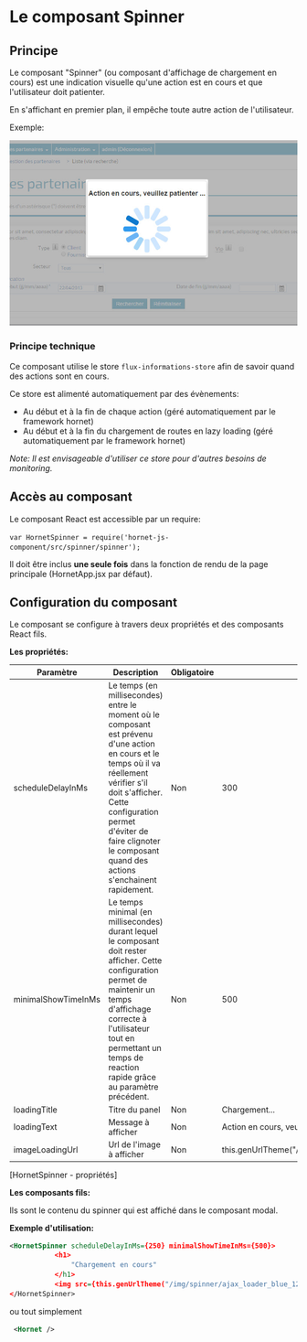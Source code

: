 # Le composant Spinner

## Principe

Le composant "Spinner" (ou composant d'affichage de chargement en cours) est une indication visuelle qu'une action est en cours et que l'utilisateur doit patienter.

En s'affichant en premier plan, il empêche toute autre action de l'utilisateur.

Exemple:

![Spinner dans l'application tuto](./sources/composants/spinner/spinner-exemple.jpg)

### Principe technique

Ce composant utilise le store `flux-informations-store` afin de savoir quand des actions sont en cours.

Ce store est alimenté automatiquement par des évènements:

- Au début et à la fin de chaque action (géré automatiquement par le framework hornet)
- Au début et à la fin du chargement de routes en lazy loading (géré automatiquement par le framework hornet)

*Note: Il est envisageable d'utiliser ce store pour d'autres besoins de monitoring.*

## Accès au composant

Le composant React est accessible par un require: 

`var HornetSpinner = require('hornet-js-component/src/spinner/spinner');`

Il doit être inclus **une seule fois** dans la fonction de rendu de la page principale (HornetApp.jsx par défaut).

## Configuration du composant

Le composant se configure à travers deux propriétés et des composants React fils.

**Les propriétés:**

| Paramètre | Description | Obligatoire | Valeur par défaut |
|------- | ----------- |----------- | ----------------- |
| scheduleDelayInMs | Le temps (en millisecondes) entre le moment où le composant est prévenu d'une action en cours et le temps où il va réellement vérifier s'il doit s'afficher. Cette configuration permet d'éviter de faire clignoter le composant quand des actions s'enchainent rapidement.<br/> | Non | 300 |
| minimalShowTimeInMs | Le temps minimal (en millisecondes) durant lequel le composant doit rester afficher. Cette configuration permet de maintenir un temps d'affichage correcte à l'utilisateur tout en permettant un temps de reaction rapide grâce au paramètre précédent. | Non | 500 |
| loadingTitle | Titre du panel | Non | Chargement... |
| loadingText | Message à afficher | Non | Action en cours, veuillez patienter ... |
| imageLoadingUrl | Url de l'image à afficher | Non | this.genUrlTheme("/img/spinner/ajax_loader_blue_128.gif") |
[HornetSpinner - propriétés]

**Les composants fils:**

Ils sont le contenu du spinner qui est affiché dans le composant modal.

**Exemple d'utilisation:**

```xml
<HornetSpinner scheduleDelayInMs={250} minimalShowTimeInMs={500}>
           <h1>
               "Chargement en cours"
           </h1>
           <img src={this.genUrlTheme("/img/spinner/ajax_loader_blue_128.gif")} alt="Loading image"/>
</HornetSpinner>
```
ou tout simplement

```xml
 <Hornet />
```
 